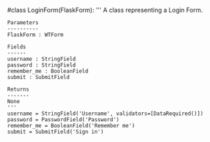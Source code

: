 #class LoginForm(FlaskForm):
    '''
    A class representing a Login Form.

    Parameters
    ----------
    FlaskForm : WTForm

    Fields
    ------
    username : StringField
    password : StringField
    remember_me : BooleanField
    submit : SubmitField

    Returns
    -------
    None
    '''
    username = StringField('Username', validators=[DataRequired()])
    password = PasswordField('Password')
    remember_me = BooleanField('Remember me')
    submit = SubmitField('Sign in')
